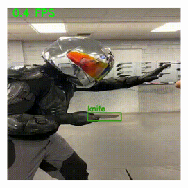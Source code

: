 
![](https://github.com/shiv2398/Threat_detection_using-Deep_learning/blob/main/How%20to%20defend%20against%20a%20knife%20attack.gif)
